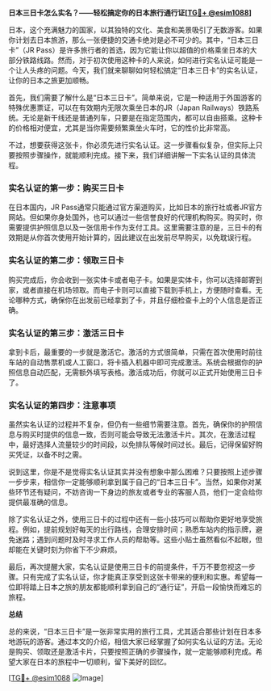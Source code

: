 **日本三日卡怎么实名？——轻松搞定你的日本旅行通行证[[TG💪+ @esim1088](https://t.me/s/esim1088)]**

日本，这个充满魅力的国家，以其独特的文化、美食和美景吸引了无数游客。如果你计划去日本旅游，那么一张便捷的交通卡绝对是必不可少的。其中，“日本三日卡”（JR Pass）是许多旅行者的首选，因为它能让你以超值的价格乘坐日本的大部分铁路线路。然而，对于初次使用这种卡的人来说，如何进行实名认证可能是一个让人头疼的问题。今天，我们就来聊聊如何轻松搞定“日本三日卡”的实名认证，让你的日本之旅更加顺畅。

首先，我们需要了解什么是“日本三日卡”。简单来说，它是一种适用于外国游客的特殊优惠票证，可以在有效期内无限次乘坐日本的JR（Japan Railways）铁路系统。无论是新干线还是普通列车，只要是在指定范围内，都可以自由搭乘。这种卡的价格相对便宜，尤其是当你需要频繁乘坐火车时，它的性价比非常高。

不过，想要获得这张卡，你必须先进行实名认证。这一步骤看似复杂，但实际上只要按照步骤操作，就能顺利完成。接下来，我们详细讲解一下实名认证的具体流程。

### 实名认证的第一步：购买三日卡

在日本国内，JR Pass通常只能通过官方渠道购买，比如日本的旅行社或者JR官方网站。但如果你身处国外，也可以通过一些信誉良好的代理机构购买。购买时，你需要提供护照信息以及一张信用卡作为支付工具。这里需要注意的是，三日卡的有效期是从你首次使用开始计算的，因此建议在出发前尽早购买，以免耽误行程。

### 实名认证的第二步：领取三日卡

购买完成后，你会收到一张实体卡或者电子卡。如果是实体卡，你可以选择邮寄到家，或者直接在机场领取。而电子卡则可以直接下载到手机上，方便随时查看。无论哪种方式，确保你在出发前已经拿到了卡，并且仔细检查卡上的个人信息是否正确。

### 实名认证的第三步：激活三日卡

拿到卡后，最重要的一步就是激活它。激活的方式很简单，只需在首次使用时前往车站的自动售票机或人工窗口，将卡插入机器中即可完成激活。系统会根据你的护照信息自动匹配，无需额外填写表格。激活成功后，你就可以正式开始使用三日卡了。

### 实名认证的第四步：注意事项

虽然实名认证的过程并不复杂，但仍有一些细节需要注意。首先，确保你的护照信息与购买时提供的信息一致，否则可能会导致无法激活卡片。其次，在激活过程中，最好选择人流量较少的时间段，以免排队等候时间过长。最后，记得保留好购买凭证，以备不时之需。

说到这里，你是不是觉得实名认证其实并没有想象中那么困难？只要按照上述步骤一步步来，相信你一定能够顺利拿到属于自己的“日本三日卡”。当然，如果你对某些环节还有疑问，不妨咨询一下身边的旅友或者专业的客服人员，他们一定会给你提供最准确的信息。

除了实名认证之外，使用三日卡的过程中还有一些小技巧可以帮助你更好地享受旅程。例如，提前规划好每天的出行路线，合理安排时间；熟悉车站内的指示牌，避免迷路；遇到问题时及时寻求工作人员的帮助等。这些小贴士虽然看似不起眼，但却能在关键时刻为你省下不少麻烦。

最后，再次提醒大家，实名认证是使用三日卡的前提条件，千万不要忽视这一步骤。只有完成了实名认证，你才能真正享受到这张卡带来的便利和实惠。希望每一位即将踏上日本之旅的朋友都能顺利拿到自己的“通行证”，开启一段愉快而难忘的旅程。

**总结**

总的来说，“日本三日卡”是一张非常实用的旅行工具，尤其适合那些计划在日本多地游玩的游客。通过本文的介绍，相信大家已经掌握了如何实名认证的方法。无论是购买、领取还是激活卡片，只要按照正确的步骤操作，就一定能够顺利完成。希望大家在日本的旅程中一切顺利，留下美好的回忆。

[[TG💪+ @esim1088](https://t.me/s/esim1088) ![Image](https://i.postimg.cc/4NQfJmqS/Snipaste-2025-05-13-00-14-12.png)]
